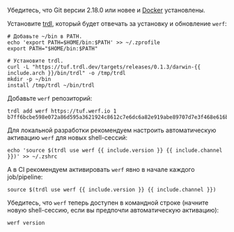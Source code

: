 Убедитесь, что Git версии 2.18.0 или новее и [Docker](https://docs.docker.com/get-docker) установлены.

Установите [trdl](https://github.com/werf/trdl), который будет отвечать за установку и обновление `werf`:
```shell
# Добавьте ~/bin в PATH.
echo 'export PATH=$HOME/bin:$PATH' >> ~/.zprofile
export PATH="$HOME/bin:$PATH"

# Установите trdl.
curl -L "https://tuf.trdl.dev/targets/releases/0.1.3/darwin-{{ include.arch }}/bin/trdl" -o /tmp/trdl
mkdir -p ~/bin
install /tmp/trdl ~/bin/trdl
```

Добавьте `werf` репозиторий:
```shell
trdl add werf https://tuf.werf.io 1 b7ff6bcbe598e072a86d595a3621924c8612c7e6dc6a82e919abe89707d7e3f468e616b5635630680dd1e98fc362ae5051728406700e6274c5ed1ad92bea52a2
```

Для локальной разработки рекомендуем настроить автоматическую активацию `werf` для новых shell-сессий:
```shell
echo 'source $(trdl use werf {{ include.version }} {{ include.channel }})' >> ~/.zshrc
```

А в CI рекомендуем активировать `werf` явно в начале каждого job/pipeline:
```shell
source $(trdl use werf {{ include.version }} {{ include.channel }})
```

Убедитесь, что `werf` теперь доступен в командной строке (начните новую shell-сессию, если вы предпочли автоматическую активацию):
```shell
werf version
```
